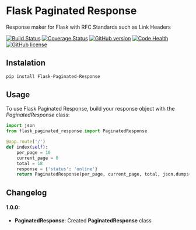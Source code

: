# Flask Paginated Response

Response maker for Flask with RFC Standards such as Link Headers

[![Build Status](https://travis-ci.org/vrcmarcos/flask-paginated-response.svg?branch=master)](https://travis-ci.org/vrcmarcos/flask-paginated-response) [![Coverage Status](https://coveralls.io/repos/github/vrcmarcos/flask-paginated-response/badge.svg?branch=master)](https://coveralls.io/github/vrcmarcos/flask-paginated-response?branch=master) [![GitHub version](https://badge.fury.io/gh/vrcmarcos%2Fflask-paginated-response.svg)](https://badge.fury.io/gh/vrcmarcos%2Fflask-paginated-response) [![Code Health](https://landscape.io/github/vrcmarcos/flask-paginated-response/master/landscape.svg?style=flat)](https://landscape.io/github/vrcmarcos/flask-paginated-response/master) [![GitHub license](https://img.shields.io/badge/license-MIT-blue.svg)](https://raw.githubusercontent.com/vrcmarcos/flask-paginated-response/master/LICENSE)

## Instalation

```bash
pip install Flask-Paginated-Response
```

## Usage

To use Flask Paginated Response, build your response object with the *PaginatedResponse* class:

```python
import json
from flask_paginated_response import PaginatedResponse

@app.route('/')
def index(self):
	per_page = 10
    current_page = 0
    total = 18
    response = {'status': 'online'}
	return PaginatedResponse(per_page, current_page, total, json.dumps(response))
```

## Changelog

#### 1.0.0:
- **PaginatedResponse**: Created **PaginatedResponse** class